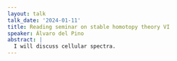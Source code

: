 ```yaml
---
layout: talk
talk_date: '2024-01-11'
title: Reading seminar on stable homotopy theory VI
speaker: Álvaro del Pino
abstract: |
  I will discuss cellular spectra.
---
```

